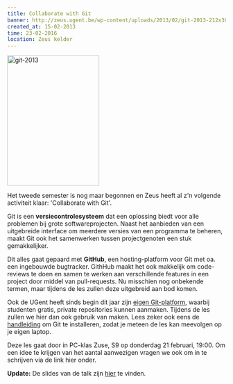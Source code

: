 ```yaml
---
title: Collaborate with Git
banner: http://zeus.ugent.be/wp-content/uploads/2013/02/git-2013-212x300.png
created_at: 15-02-2013
time: 23-02-2016
location: Zeus kelder
---
```


<a href="http://zeus.ugent.be/2013/02/15/collaborate-with-git/git-2013/" rel="attachment wp-att-1483"><img src="http://zeus.ugent.be/wp-content/uploads/2013/02/git-2013-212x300.png" alt="git-2013" width="212" height="300" class="alignright size-medium wp-image-1483" /></a>

Het tweede semester is nog maar begonnen en Zeus heeft al z'n volgende activiteit klaar: 'Collaborate with Git'.

Git is een <strong>versiecontrolesysteem</strong> dat een oplossing biedt voor alle problemen bij grote softwareprojecten. Naast het aanbieden van een uitgebreide interface om meerdere versies van een programma te beheren, maakt Git ook het samenwerken tussen projectgenoten een stuk gemakkelijker. 

Dit alles gaat gepaard met <strong>GitHub</strong>, een hosting-platform voor Git met oa. een ingebouwde bugtracker. GithHub maakt het ook makkelijk om code-reviews te doen en samen te werken aan verschillende features in een project door middel van pull-requests. Nu misschien nog onbekende termen, maar tijdens de les zullen deze uitgebreid aan bod komen.

Ook de UGent heeft sinds begin dit jaar zijn <a href="http://github.ugent.be">eigen Git-platform</a>, waarbij studenten gratis, private repositories kunnen aanmaken. Tijdens de les zullen we hier dan ook gebruik van maken. Lees zeker ook eens de <a href="https://help.github.com/">handleiding</a> om Git te installeren, zodat je meteen de les kan meevolgen op je eigen laptop.

Deze les gaat door in PC-klas Zuse, S9 op donderdag 21 februari, 19:00. Om een idee te krijgen van het aantal aanwezigen vragen we ook om in te schrijven via de link hier onder.

<strong>Update:</strong> De slides van de talk zijn <a href="http://kelder.zeus.ugent.be/~jasper/git-talk.html#1.0">hier</a> te vinden.